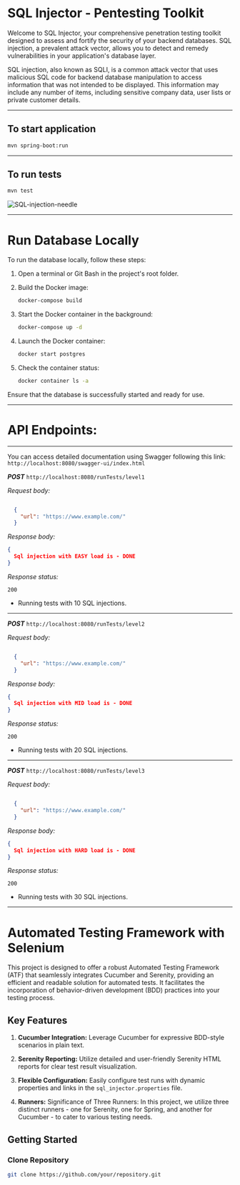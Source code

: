 # SQL Injector - Pentesting Toolkit

Welcome to SQL Injector, your comprehensive penetration testing toolkit designed to assess and fortify the security of your backend databases. SQL injection, a prevalent attack vector, allows you to detect and remedy vulnerabilities in your application's database layer.

SQL injection, also known as SQLI, is a common attack vector that uses malicious SQL code for backend database manipulation to access information that was not intended to be displayed. This information may include any number of items, including sensitive company data, user lists or private customer details.

---
## To start application



```bash
mvn spring-boot:run
```

---
## To run tests



```bash
mvn test
```

![SQL-injection-needle](https://github.com/i-am-shipwrecked/java-sql-injector/assets/80786579/4443bfaa-8802-49ee-8df6-85291dfb7a1e)

---
# Run Database Locally

To run the database locally, follow these steps:

1. Open a terminal or Git Bash in the project's root folder.

2. Build the Docker image:
    ```bash
    docker-compose build
    ```

3. Start the Docker container in the background:
    ```bash
    docker-compose up -d
    ```

4. Launch the Docker container:
    ```bash
    docker start postgres
    ```

5. Check the container status:
    ```bash
    docker container ls -a
    ```

Ensure that the database is successfully started and ready for use.

---

# API Endpoints:
---
You can access detailed documentation using Swagger following this link: `http://localhost:8080/swagger-ui/index.html`

***POST*** `http://localhost:8080/runTests/level1`

_Request body:_
```json

  {
    "url": "https://www.example.com/"
  }

```

_Response body:_

```json
{
  Sql injection with EASY load is - DONE
}
```

_Response status:_
```
200
```
* Running tests with 10 SQL injections.
---
***POST*** `http://localhost:8080/runTests/level2`

_Request body:_
```json

  {
    "url": "https://www.example.com/"
  }

```
_Response body:_

```json
{
  Sql injection with MID load is - DONE
}
```

_Response status:_
```
200
```
* Running tests with 20 SQL injections.
---

***POST*** `http://localhost:8080/runTests/level3`

_Request body:_
```json

  {
    "url": "https://www.example.com/"
  }

```
_Response body:_

```json
{
  Sql injection with HARD load is - DONE
}
```

_Response status:_
```
200
```
* Running tests with 30 SQL injections.
---

# Automated Testing Framework with Selenium

This project is designed to offer a robust Automated Testing Framework (ATF) that seamlessly integrates Cucumber and Serenity, providing an efficient and readable solution for automated tests. It facilitates the incorporation of behavior-driven development (BDD) practices into your testing process.

## Key Features

1. **Cucumber Integration:** Leverage Cucumber for expressive BDD-style scenarios in plain text.

2. **Serenity Reporting:** Utilize detailed and user-friendly Serenity HTML reports for clear test result visualization.

3. **Flexible Configuration:** Easily configure test runs with dynamic properties and links in the `sql_injector.properties` file.

4. **Runners:** Significance of Three Runners: In this project, we utilize three distinct runners - one for Serenity, one for Spring, and another for Cucumber - to cater to various testing needs.

## Getting Started

### Clone Repository

```bash
git clone https://github.com/your/repository.git
